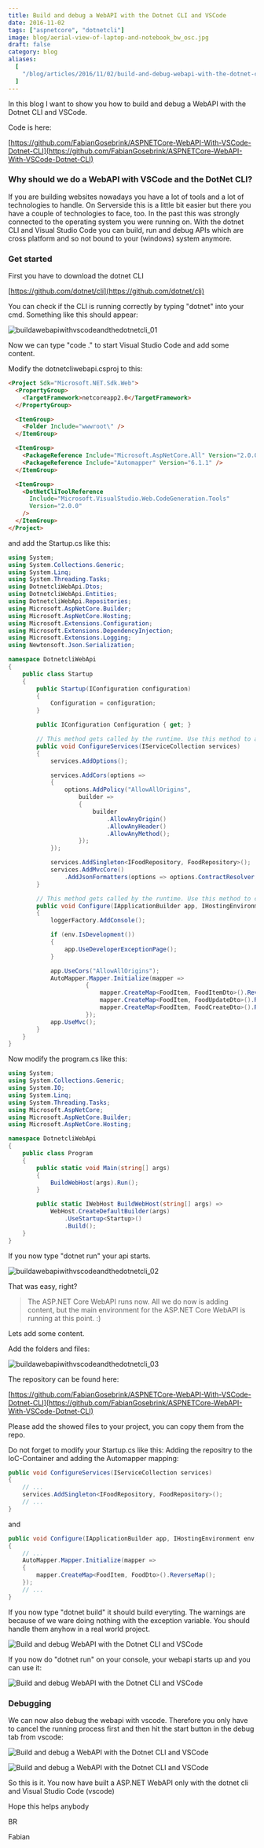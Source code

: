 ```yaml
---
title: Build and debug a WebAPI with the Dotnet CLI and VSCode
date: 2016-11-02
tags: ["aspnetcore", "dotnetcli"]
image: blog/aerial-view-of-laptop-and-notebook_bw_osc.jpg
draft: false
category: blog
aliases:
  [
    "/blog/articles/2016/11/02/build-and-debug-webapi-with-the-dotnet-cli-and-vscode/",
  ]
---
```


In this blog I want to show you how to build and debug a WebAPI with the Dotnet CLI and VSCode.

Code is here:

[https://github.com/FabianGosebrink/ASPNETCore-WebAPI-With-VSCode-Dotnet-CLI](https://github.com/FabianGosebrink/ASPNETCore-WebAPI-With-VSCode-Dotnet-CLI)

### Why should we do a WebAPI with VSCode and the DotNet CLI?

If you are building websites nowadays you have a lot of tools and a lot of technologies to handle. On Serverside this is a little bit easier but there you have a couple of technologies to face, too. In the past this was strongly connected to the operating system you were running on. With the dotnet CLI and Visual Studio Code you can build, run and debug APIs which are cross platform and so not bound to your (windows) system anymore.

### Get started

First you have to download the dotnet CLI

[https://github.com/dotnet/cli](https://github.com/dotnet/cli)

You can check if the CLI is running correctly by typing "dotnet" into your cmd. Something like this should appear:

![buildawebapiwithvscodeandthedotnetcli_01](https://cdn.offering.solutions/img/articles/wp-content/uploads/2016/11/BuildaWebAPIwithVSCodeandtheDotNetCLI_01.jpg)</a>

Now we can type "code ." to start Visual Studio Code and add some content.

Modify the dotnetcliwebapi.csproj to this:

```html
<Project Sdk="Microsoft.NET.Sdk.Web">
  <PropertyGroup>
    <TargetFramework>netcoreapp2.0</TargetFramework>
  </PropertyGroup>

  <ItemGroup>
    <Folder Include="wwwroot\" />
  </ItemGroup>

  <ItemGroup>
    <PackageReference Include="Microsoft.AspNetCore.All" Version="2.0.0" />
    <PackageReference Include="Automapper" Version="6.1.1" />
  </ItemGroup>

  <ItemGroup>
    <DotNetCliToolReference
      Include="Microsoft.VisualStudio.Web.CodeGeneration.Tools"
      Version="2.0.0"
    />
  </ItemGroup>
</Project>
```

and add the Startup.cs like this:

```csharp
using System;
using System.Collections.Generic;
using System.Linq;
using System.Threading.Tasks;
using DotnetcliWebApi.Dtos;
using DotnetcliWebApi.Entities;
using DotnetcliWebApi.Repositories;
using Microsoft.AspNetCore.Builder;
using Microsoft.AspNetCore.Hosting;
using Microsoft.Extensions.Configuration;
using Microsoft.Extensions.DependencyInjection;
using Microsoft.Extensions.Logging;
using Newtonsoft.Json.Serialization;

namespace DotnetcliWebApi
{
    public class Startup
    {
        public Startup(IConfiguration configuration)
        {
            Configuration = configuration;
        }

        public IConfiguration Configuration { get; }

        // This method gets called by the runtime. Use this method to add services to the container.
        public void ConfigureServices(IServiceCollection services)
        {
            services.AddOptions();

            services.AddCors(options =>
            {
                options.AddPolicy("AllowAllOrigins",
                    builder =>
                    {
                        builder
                            .AllowAnyOrigin()
                            .AllowAnyHeader()
                            .AllowAnyMethod();
                    });
            });

            services.AddSingleton<IFoodRepository, FoodRepository>();
            services.AddMvcCore()
                .AddJsonFormatters(options => options.ContractResolver = new CamelCasePropertyNamesContractResolver());
        }

        // This method gets called by the runtime. Use this method to configure the HTTP request pipeline.
        public void Configure(IApplicationBuilder app, IHostingEnvironment env, ILoggerFactory loggerFactory)
        {
            loggerFactory.AddConsole();

            if (env.IsDevelopment())
            {
                app.UseDeveloperExceptionPage();
            }

            app.UseCors("AllowAllOrigins");
            AutoMapper.Mapper.Initialize(mapper =>
                      {
                          mapper.CreateMap<FoodItem, FoodItemDto>().ReverseMap();
                          mapper.CreateMap<FoodItem, FoodUpdateDto>().ReverseMap();
                          mapper.CreateMap<FoodItem, FoodCreateDto>().ReverseMap();
                      });
            app.UseMvc();
        }
    }
}
```

Now modify the program.cs like this:

```csharp
using System;
using System.Collections.Generic;
using System.IO;
using System.Linq;
using System.Threading.Tasks;
using Microsoft.AspNetCore;
using Microsoft.AspNetCore.Builder;
using Microsoft.AspNetCore.Hosting;

namespace DotnetcliWebApi
{
    public class Program
    {
        public static void Main(string[] args)
        {
            BuildWebHost(args).Run();
        }

        public static IWebHost BuildWebHost(string[] args) =>
            WebHost.CreateDefaultBuilder(args)
                .UseStartup<Startup>()
                .Build();
    }
}
```

If you now type "dotnet run" your api starts.

![buildawebapiwithvscodeandthedotnetcli_02](https://cdn.offering.solutions/img/articles/wp-content/uploads/2016/11/BuildaWebAPIwithVSCodeandtheDotNetCLI_02.jpg)

That was easy, right?

> The ASP.NET Core WebAPI runs now. All we do now is adding content, but the main environment for the ASP.NET Core WebAPI is running at this point. :)

Lets add some content.

Add the folders and files:

![buildawebapiwithvscodeandthedotnetcli_03](https://cdn.offering.solutions/img/articles/wp-content/uploads/2016/11/BuildaWebAPIwithVSCodeandtheDotNetCLI_03.jpg)

The repository can be found here:

[https://github.com/FabianGosebrink/ASPNETCore-WebAPI-With-VSCode-Dotnet-CLI](https://github.com/FabianGosebrink/ASPNETCore-WebAPI-With-VSCode-Dotnet-CLI)

Please add the showed files to your project, you can copy them from the repo.

Do not forget to modify your Startup.cs like this: Adding the repositry to the IoC-Container and adding the Automapper mapping:

```csharp
public void ConfigureServices(IServiceCollection services)
{
    // ...
    services.AddSingleton<IFoodRepository, FoodRepository>();
    // ...
}
```

and

```csharp
public void Configure(IApplicationBuilder app, IHostingEnvironment env, ILoggerFactory loggerFactory)
{
    // ...
    AutoMapper.Mapper.Initialize(mapper =>
    {
        mapper.CreateMap<FoodItem, FoodDto>().ReverseMap();
    });
    // ...
}
```

If you now type "dotnet build" it should build everyting. The warnings are because of we ware doing nothing with the exception variable. You should handle them anyhow in a real world project.

![Build and debug WebAPI with the Dotnet CLI and VSCode](https://cdn.offering.solutions/img/articles/wp-content/uploads/2016/11/BuildaWebAPIwithVSCodeandtheDotNetCLI_04.jpg)

If you now do "dotnet run" on your console, your webapi starts up and you can use it:

![Build and debug WebAPI with the Dotnet CLI and VSCode](https://cdn.offering.solutions/img/articles/wp-content/uploads/2016/11/BuildaWebAPIwithVSCodeandtheDotNetCLI_05-1024x555.jpg)

### Debugging

We can now also debug the webapi with vscode. Therefore you only have to cancel the running process first and then hit the start button in the debug tab from vscode:

![Build and debug a WebAPI with the Dotnet CLI and VSCode](https://cdn.offering.solutions/img/articles/wp-content/uploads/2016/11/BuildaWebAPIwithVSCodeandtheDotNetCLI_06-1024x555.jpg)

![Build and debug a WebAPI with the Dotnet CLI and VSCode](https://cdn.offering.solutions/img/articles/wp-content/uploads/2016/11/BuildaWebAPIwithVSCodeandtheDotNetCLI_07-1024x553.jpg)

So this is it. You now have built a ASP.NET WebAPI only with the dotnet cli and Visual Studio Code (vscode)

Hope this helps anybody

BR

Fabian
